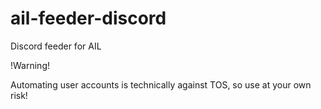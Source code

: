 # ail-feeder-discord

Discord feeder for AIL

!Warning!

Automating user accounts is technically against TOS, so use at your own risk!